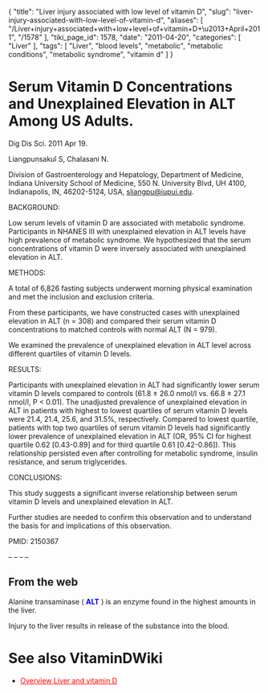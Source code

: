 {
    "title": "Liver injury associated with low level of vitamin D",
    "slug": "liver-injury-associated-with-low-level-of-vitamin-d",
    "aliases": [
        "/Liver+injury+associated+with+low+level+of+vitamin+D+\u2013+April+2011",
        "/1578"
    ],
    "tiki_page_id": 1578,
    "date": "2011-04-20",
    "categories": [
        "Liver"
    ],
    "tags": [
        "Liver",
        "blood levels",
        "metabolic",
        "metabolic conditions",
        "metabolic syndrome",
        "vitamin d"
    ]
}


# Serum Vitamin D Concentrations and Unexplained Elevation in ALT Among US Adults.

Dig Dis Sci. 2011 Apr 19.

Liangpunsakul S, Chalasani N.

Division of Gastroenterology and Hepatology, Department of Medicine, Indiana University School of Medicine, 550 N. University Blvd, UH 4100, Indianapolis, IN, 46202-5124, USA, sliangpu@iupui.edu.

BACKGROUND:

Low serum levels of vitamin D are associated with metabolic syndrome. Participants in NHANES III with unexplained elevation in ALT levels have high prevalence of metabolic syndrome. We hypothesized that the serum concentrations of vitamin D were inversely associated with unexplained elevation in ALT.

METHODS:

A total of 6,826 fasting subjects underwent morning physical examination and met the inclusion and exclusion criteria. 

From these participants, we have constructed cases with unexplained elevation in ALT (n = 308) and compared their serum vitamin D concentrations to matched controls with normal ALT (N = 979). 

We examined the prevalence of unexplained elevation in ALT level across different quartiles of vitamin D levels.

RESULTS:

Participants with unexplained elevation in ALT had significantly lower serum vitamin D levels compared to controls (61.8 ± 26.0 nmol/l vs. 66.8 ± 27.1 nmol/l, P < 0.01). The unadjusted prevalence of unexplained elevation in ALT in patients with highest to lowest quartiles of serum vitamin D levels were 21.4, 21.4, 25.6, and 31.5%, respectively. Compared to lowest quartile, patients with top two quartiles of serum vitamin D levels had significantly lower prevalence of unexplained elevation in ALT (OR, 95% CI for highest quartile 0.62 <span>[0.43-0.89]</span> and for third quartile 0.61 <span>[0.42-0.86]</span>). This relationship persisted even after controlling for metabolic syndrome, insulin resistance, and serum triglycerides.

CONCLUSIONS:

This study suggests a significant inverse relationship between serum vitamin D levels and unexplained elevation in ALT. 

Further studies are needed to confirm this observation and to understand the basis for and implications of this observation.

PMID:    2150367

– – – – 

## From the web

Alanine transaminase ( **<span style="color:#00F;">ALT</span>** ) is an enzyme found in the highest amounts in the liver. 

Injury to the liver results in release of the substance into the blood.

# See also VitaminDWiki

* <a href="/posts/overview-liver-and-vitamin-d" style="color: red; text-decoration: underline;" title="This link has an unknown page_id: 2177">Overview Liver and vitamin D</a>